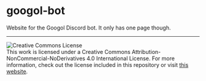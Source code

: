 # googol-bot
Website for the Googol Discord bot. It only has one page though.

---

<img alt="Creative Commons License" style="border-width:0" src="https://i.creativecommons.org/l/by-nc-nd/4.0/88x31.png" /><br />This work is licensed under a Creative Commons Attribution-NonCommercial-NoDerivatives 4.0 International License. For more information, check out the license included in this repository or visit [this website](http://creativecommons.org/licenses/by-nc-nd/4.0/).

